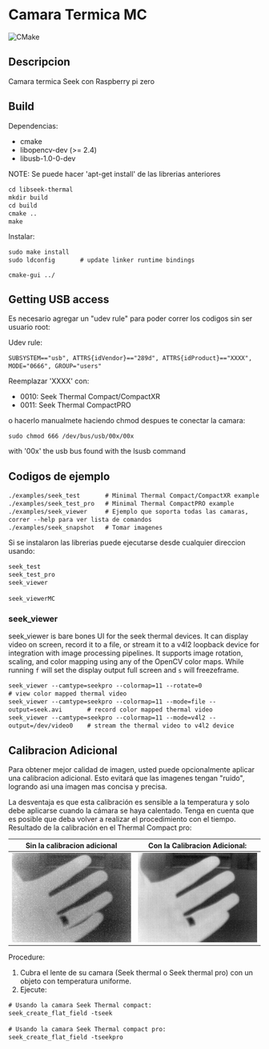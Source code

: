 # Camara Termica MC

![CMake](https://github.com/OpenThermal/libseek-thermal/workflows/CMake/badge.svg?branch=master)

## Descripcion

Camara termica Seek con Raspberry pi zero

## Build

Dependencias:
* cmake
* libopencv-dev (>= 2.4)
* libusb-1.0-0-dev

NOTE: Se puede hacer 'apt-get install' de las librerias anteriores

```
cd libseek-thermal
mkdir build
cd build
cmake ..
make
```

Instalar:

```
sudo make install
sudo ldconfig       # update linker runtime bindings

```
```
cmake-gui ../
```

## Getting USB access

Es necesario agregar un "udev rule" para poder correr los codigos sin ser usuario root:

Udev rule:

```
SUBSYSTEM=="usb", ATTRS{idVendor}=="289d", ATTRS{idProduct}=="XXXX", MODE="0666", GROUP="users"
```

Reemplazar 'XXXX' con:
* 0010: Seek Thermal Compact/CompactXR
* 0011: Seek Thermal CompactPRO

o hacerlo manualmete haciendo chmod despues te conectar la camara:

```
sudo chmod 666 /dev/bus/usb/00x/00x
```

with '00x' the usb bus found with the lsusb command

## Codigos de ejemplo

```
./examples/seek_test       # Minimal Thermal Compact/CompactXR example
./examples/seek_test_pro   # Minimal Thermal CompactPRO example
./examples/seek_viewer     # Ejemplo que soporta todas las camaras, correr --help para ver lista de comandos
./examples/seek_snapshot   # Tomar imagenes
```

Si se instalaron las librerias puede ejecutarse desde cualquier direccion usando: 

```
seek_test
seek_test_pro
seek_viewer

seek_viewerMC

```

### seek_viewer
seek_viewer is bare bones UI for the seek thermal devices. It can display video on screen, record it to a file, or stream it to a v4l2 loopback device for integration with image processing pipelines. It supports image rotation, scaling, and color mapping using any of the OpenCV color maps. While running `f` will set the display output full screen and `s` will freezeframe.

```
seek_viewer --camtype=seekpro --colormap=11 --rotate=0                          # view color mapped thermal video
seek_viewer --camtype=seekpro --colormap=11 --mode=file --output=seek.avi       # record color mapped thermal video
seek_viewer --camtype=seekpro --colormap=11 --mode=v4l2 --output=/dev/video0    # stream the thermal video to v4l2 device
```

## Calibracion Adicional
Para obtener mejor calidad de imagen, usted puede opcionalmente aplicar una calibracion adicional.
Esto evitará que las imagenes tengan "ruido", logrando asi una imagen mas concisa y precisa.

La desventaja es que esta calibración es sensible a la temperatura y solo debe aplicarse
cuando la cámara se haya calentado. Tenga en cuenta que es posible que deba volver a realizar el procedimiento con el tiempo.
Resultado de la calibración en el Thermal Compact pro:

Sin la calibracion adicional | Con la Calibracion Adicional:
------------------------------------------|---------------------------------------
![Alt text](/doc/not_ffc_calibrated.png?raw=true "Con la Calibracion Adicional:") | ![Alt text](/doc/ffc_calibrated.png?raw=true "Sin la calibracion adicional")

Procedure:
1) Cubra el lente de su camara (Seek thermal o Seek thermal pro) con un objeto con temperatura uniforme.
2) Ejecute:
```
# Usando la camara Seek Thermal compact:
seek_create_flat_field -tseek

# Usando la camara Seek Thermal compact pro:
seek_create_flat_field -tseekpro

```
